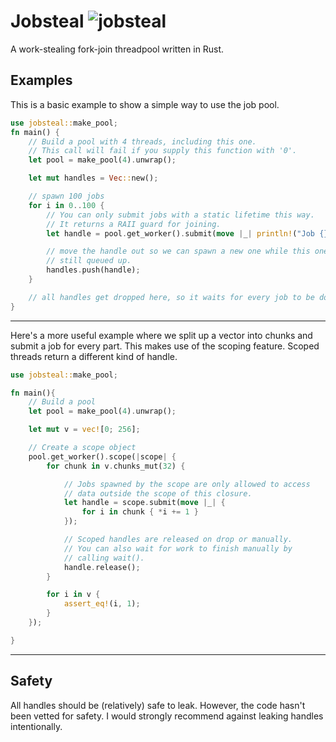 # Jobsteal ![jobsteal](https://travis-ci.org/rphmeier/jobsteal.svg)

A work-stealing fork-join threadpool written in Rust.

## Examples
This is a basic example to show a simple way to use the job pool.

```rust
use jobsteal::make_pool;
fn main() {
    // Build a pool with 4 threads, including this one.
    // This call will fail if you supply this function with '0'.
    let pool = make_pool(4).unwrap();

    let mut handles = Vec::new();

    // spawn 100 jobs
    for i in 0..100 {
        // You can only submit jobs with a static lifetime this way.
        // It returns a RAII guard for joining.
        let handle = pool.get_worker().submit(move |_| println!("Job {}", i));

        // move the handle out so we can spawn a new one while this one is
        // still queued up.
        handles.push(handle);
    }

    // all handles get dropped here, so it waits for every job to be done.
}
```

---
Here's a more useful example where we split up a vector into chunks and submit a job for every part. This makes use of the scoping feature. Scoped threads return a different kind of handle.
```rust
use jobsteal::make_pool;

fn main(){ 
    // Build a pool
    let pool = make_pool(4).unwrap();

    let mut v = vec![0; 256];

    // Create a scope object
    pool.get_worker().scope(|scope| {
        for chunk in v.chunks_mut(32) {

            // Jobs spawned by the scope are only allowed to access
            // data outside the scope of this closure.
            let handle = scope.submit(move |_| {
                for i in chunk { *i += 1 }
            });

            // Scoped handles are released on drop or manually.
            // You can also wait for work to finish manually by
            // calling wait().
            handle.release();
        }

        for i in v {
            assert_eq!(i, 1);
        }
    });

}
```

---
## Safety
All handles should be (relatively) safe to leak. However, the code hasn't been vetted for safety. I would strongly recommend against leaking handles intentionally.
